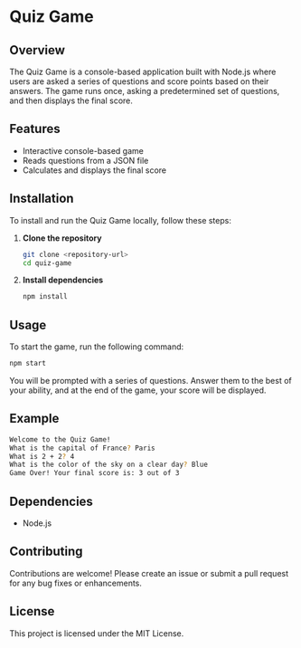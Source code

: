 # Quiz Game

## Overview

The Quiz Game is a console-based application built with Node.js where users are asked a series of questions and score points based on their answers. The game runs once, asking a predetermined set of questions, and then displays the final score.

## Features

- Interactive console-based game
- Reads questions from a JSON file
- Calculates and displays the final score

## Installation

To install and run the Quiz Game locally, follow these steps:

1. **Clone the repository**

   ```sh
   git clone <repository-url>
   cd quiz-game
   ```

2. **Install dependencies**

   ```sh
   npm install
   ```

## Usage

To start the game, run the following command:

```sh
npm start
```

You will be prompted with a series of questions. Answer them to the best of your ability, and at the end of the game, your score will be displayed.

## Example

```sh
Welcome to the Quiz Game!
What is the capital of France? Paris
What is 2 + 2? 4
What is the color of the sky on a clear day? Blue
Game Over! Your final score is: 3 out of 3
```

## Dependencies

- Node.js

## Contributing

Contributions are welcome! Please create an issue or submit a pull request for any bug fixes or enhancements.

## License

This project is licensed under the MIT License.